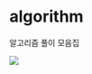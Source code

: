# algorithm
알고리즘 풀이 모음집

[![](http://mazassumnida.wtf/api/v2/generate_badge?boj=gunyu1019)](https://solved.ac/profile/gunyu1019)

